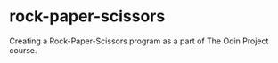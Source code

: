 # rock-paper-scissors
Creating a Rock-Paper-Scissors program as a part of The Odin Project course. 
